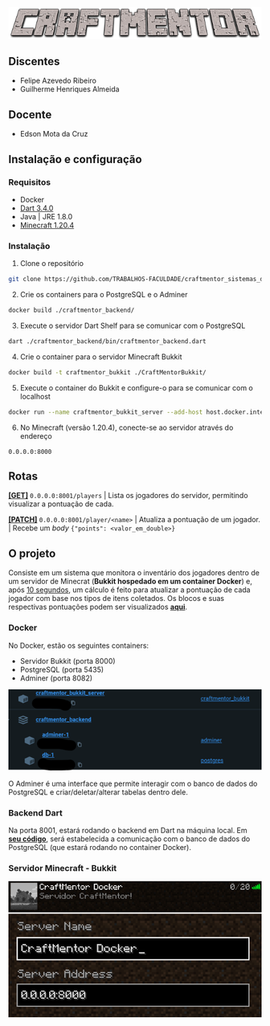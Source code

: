 <div align='center'>
    <img src='screenshots/craftmentor.png'>
</div>

## Discentes

- Felipe Azevedo Ribeiro
- Guilherme Henriques Almeida

## Docente

- Edson Mota da Cruz

## Instalação e configuração

### Requisitos

- Docker
- [Dart 3.4.0](https://dart.dev)
- Java | JRE 1.8.0
- [Minecraft 1.20.4](https://www.minecraft.net/pt-br)

### Instalação

1. Clone o repositório

```bash
git clone https://github.com/TRABALHOS-FACULDADE/craftmentor_sistemas_distribuidos
```

2. Crie os containers para o PostgreSQL e o Adminer

```bash
docker build ./craftmentor_backend/
```

3. Execute o servidor Dart Shelf para se comunicar com o PostgreSQL

```bash
dart ./craftmentor_backend/bin/craftmentor_backend.dart
```

4. Crie o container para o servidor Minecraft Bukkit

```bash
docker build -t craftmentor_bukkit ./CraftMentorBukkit/
```

5. Execute o container do Bukkit e configure-o para se comunicar com o localhost

```bash
docker run --name craftmentor_bukkit_server --add-host host.docker.internal:host-gateway -it -p 8000:8000 craftmentor_bukkit
```

6. No Minecraft (versão 1.20.4), conecte-se ao servidor através do endereço

```
0.0.0.0:8000
```

## Rotas

[**[GET]**](0.0.0.0:8001/players) `0.0.0.0:8001/players` | Lista os jogadores do servidor, permitindo visualizar a pontuação de cada.

[**[PATCH]**](0.0.0.0:8001/player/teste) `0.0.0.0:8001/player/<name>` | Atualiza a pontuação de um jogador. | Recebe um _body_ `{"points": <valor_em_double>}`

## O projeto

Consiste em um sistema que monitora o inventário dos jogadores dentro de um servidor de Minecrat (**Bukkit hospedado em um container Docker**) e, após <ins>10 segundos</ins>, um cálculo é feito para atualizar a pontuação de cada jogador com base nos tipos de itens coletados. Os blocos e suas respectivas pontuações podem ser visualizados [**aqui**](https://github.com/TRABALHOS-FACULDADE/craftmentor_sistemas_distribuidos/blob/main/CraftMentor/src/main/java/dev/feliperf/craftmentor/Presenter/Controllers/BlockRankingController.kt).

### Docker

No Docker, estão os seguintes containers:

- Servidor Bukkit (porta 8000)
- PostgreSQL (porta 5435)
- Adminer (porta 8082)

![](screenshots/1.png)

O Adminer é uma interface que permite interagir com o banco de dados do PostgreSQL e criar/deletar/alterar tabelas dentro dele.

### Backend Dart

Na porta 8001, estará rodando o backend em Dart na máquina local. Em [**seu código**](https://github.com/TRABALHOS-FACULDADE/craftmentor_sistemas_distribuidos/blob/main/craftmentor_backend/bin/craftmentor_backend.dart), será estabelecida a comunicação com o banco de dados do PostgreSQL (que estará rodando no container Docker).

### Servidor Minecraft - Bukkit

![](screenshots/server.png)
![](screenshots/ip.png)
